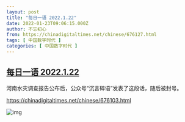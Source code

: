 ```yaml
---
layout: post
title: "每日一语 2022.1.22"
date: 2022-01-23T09:06:15.000Z
author: 不忘初心
from: https://chinadigitaltimes.net/chinese/676127.html
tags: [ 中国数字时代 ]
categories: [ 中国数字时代 ]
---
```

<!--1642928775000-->
[每日一语 2022.1.22](https://chinadigitaltimes.net/chinese/676127.html)
------

<div>
<p>河南水灾调查报告公布后，公众号“沉言碎语”发表了这段话，随后被封号。</p></p><p><a href="https://chinadigitaltimes.net/chinese/676103.html">https://chinadigitaltimes.net/chinese/676103.html</a></p><p><img src="https://chinadigitaltimes.net/chinese/files/2022/01/20220122_dailyquote.png" alt="img" /></p>
</div>
